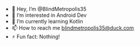 - 👋 Hey, I’m @BlindMetropolis35
- 👀 I’m interested in Android Dev
- 🌱 I’m currently learning Kotlin
- 📫 How to reach me blindmetropolis35@duck.com
- ⚡ Fun fact: Nothing!

<!---
BlindMetropolis35/BlindMetropolis35 is a ✨ special ✨ repository because its `README.md` (this file) appears on your GitHub profile.
You can click the Preview link to take a look at your changes.
--->
